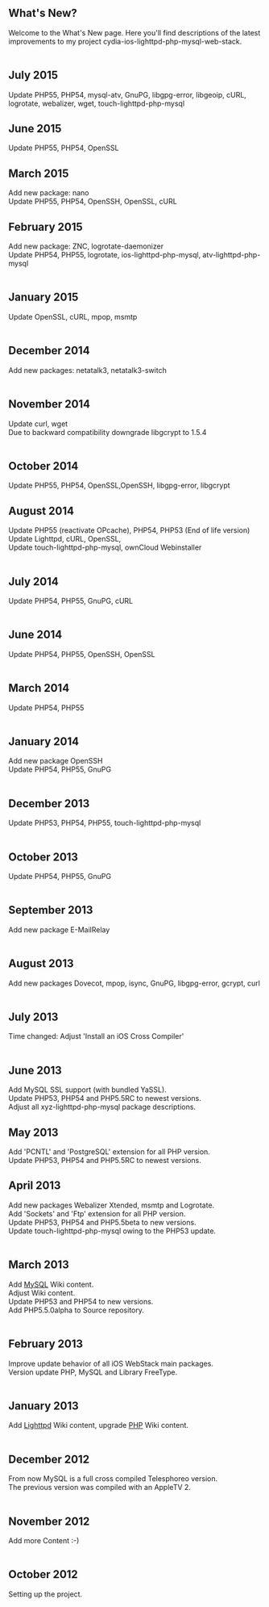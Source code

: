 ## What's New? ##
Welcome to the What's New page. Here you'll find descriptions of the latest improvements to my project cydia-ios-lighttpd-php-mysql-web-stack.
<br>
<br>
<h2>July 2015</h2>
Update PHP55, PHP54, mysql-atv, GnuPG, libgpg-error, libgeoip, cURL, logrotate, webalizer, wget, touch-lighttpd-php-mysql<br>

<h2>June 2015</h2>
Update PHP55, PHP54, OpenSSL<br>

<h2>March 2015</h2>
Add new package: nano<br>
Update PHP55, PHP54, OpenSSH, OpenSSL, cURL<br>

<h2>February 2015</h2>
Add new package: ZNC, logrotate-daemonizer<br>
Update PHP54, PHP55, logrotate, ios-lighttpd-php-mysql, atv-lighttpd-php-mysql<br>
<br>
<h2>January 2015</h2>
Update OpenSSL, cURL, mpop, msmtp<br>
<br>
<h2>December 2014</h2>
Add new packages: netatalk3, netatalk3-switch<br>
<br>
<h2>November 2014</h2>
Update curl, wget<br>
Due to backward compatibility downgrade libgcrypt to 1.5.4<br>
<br>
<h2>October 2014</h2>
Update PHP55, PHP54, OpenSSL,OpenSSH, libgpg-error, libgcrypt<br>

<h2>August 2014</h2>

Update PHP55 (reactivate OPcache), PHP54, PHP53  (End of life version)<br>
Update Lighttpd, cURL, OpenSSL,<br>
Update touch-lighttpd-php-mysql, ownCloud Webinstaller<br>
<br>
<h2>July 2014</h2>
Update PHP54, PHP55, GnuPG, cURL<br>
<br>
<h2>June 2014</h2>
Update PHP54, PHP55, OpenSSH, OpenSSL<br>
<br>
<h2>March 2014</h2>
Update PHP54, PHP55<br>
<br>
<h2>January 2014</h2>
Add new package OpenSSH<br>
Update PHP54, PHP55, GnuPG<br>
<br>
<h2>December 2013</h2>
Update PHP53, PHP54, PHP55, touch-lighttpd-php-mysql<br>
<br>
<h2>October 2013</h2>
Update PHP54, PHP55, GnuPG<br>
<br>
<h2>September 2013</h2>
Add new package E-MailRelay<br>
<br>
<h2>August 2013</h2>
Add new packages Dovecot, mpop, isync, GnuPG, libgpg-error, gcrypt, curl<br>
<br>
<h2>July 2013</h2>
Time changed: Adjust 'Install an iOS Cross Compiler'<br>
<br>
<h2>June 2013</h2>
Add MySQL SSL support (with bundled YaSSL).<br>
Update PHP53, PHP54 and PHP5.5RC to newest versions.<br>
Adjust all xyz-lighttpd-php-mysql package descriptions.<br>

<h2>May 2013</h2>
Add 'PCNTL' and 'PostgreSQL' extension for all PHP version.<br>
Update PHP53, PHP54 and PHP5.5RC to newest versions.<br>

<h2>April 2013</h2>
Add new packages Webalizer Xtended, msmtp and Logrotate.<br>
Add 'Sockets' and 'Ftp' extension for all PHP version.<br>
Update PHP53, PHP54 and PHP5.5beta to new versions.<br>
Update touch-lighttpd-php-mysql owing to the PHP53 update.<br>
<br>
<h2>March 2013</h2>
Add <a href='MySQL.md'>MySQL</a> Wiki content.<br>
Adjust Wiki content.<br>
Update PHP53 and PHP54 to new versions.<br>
Add PHP5.5.0alpha to Source repository.<br>
<br>
<h2>February 2013</h2>
Improve update behavior of all iOS WebStack main packages.<br>
Version update PHP, MySQL and Library FreeType.<br>
<br>
<h2>January 2013</h2>
Add <a href='Lighttpd.md'>Lighttpd</a> Wiki content, upgrade <a href='PHP.md'>PHP</a> Wiki content.<br>
<br>
<h2>December 2012</h2>
From now MySQL is a full cross compiled Telesphoreo version.<br>
The previous version was compiled with an AppleTV 2.<br>
<br>
<h2>November 2012</h2>
Add more Content :-)<br>
<br>
<h2>October 2012</h2>
Setting up the project.